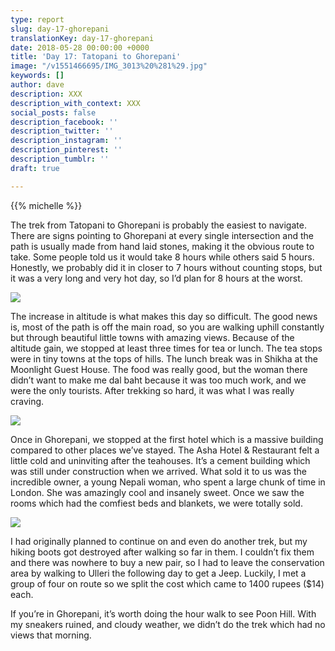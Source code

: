```yaml
---
type: report
slug: day-17-ghorepani
translationKey: day-17-ghorepani
date: 2018-05-28 00:00:00 +0000
title: 'Day 17: Tatopani to Ghorepani'
image: "/v1551466695/IMG_3013%20%281%29.jpg"
keywords: []
author: dave
description: XXX
description_with_context: XXX
social_posts: false
description_facebook: ''
description_twitter: ''
description_instagram: ''
description_pinterest: ''
description_tumblr: ''
draft: true

---
```

{{% michelle %}}

The trek from Tatopani to Ghorepani is probably the easiest to navigate. There are signs pointing to Ghorepani at every single intersection and the path is usually made from hand laid stones, making it the obvious route to take. Some people told us it would take 8 hours while others said 5 hours. Honestly, we probably did it in closer to 7 hours without counting stops, but it was a very long and very hot day, so I’d plan for 8 hours at the worst.

![](https://res.cloudinary.com/wildernessprime/image/upload/w_800,dpr_auto/v1551466601/IMG_2996.jpg)

The increase in altitude is what makes this day so difficult. The good news is, most of the path is off the main road, so you are walking uphill constantly but through beautiful little towns with amazing views. Because of the altitude gain, we stopped at least three times for tea or lunch. The tea stops were in tiny towns at the tops of hills. The lunch break was in Shikha at the Moonlight Guest House. The food was really good, but the woman there didn’t want to make me dal baht because it was too much work, and we were the only tourists. After trekking so hard, it was what I was really craving.

![](https://res.cloudinary.com/wildernessprime/image/upload/w_800,dpr_auto/v1551466660/IMG_3012.jpg)

Once in Ghorepani, we stopped at the first hotel which is a massive building compared to other places we’ve stayed. The Asha Hotel & Restaurant felt a little cold and uninviting after the teahouses. It’s a cement building which was still under construction when we arrived. What sold it to us was the incredible owner, a young Nepali woman, who spent a large chunk of time in London. She was amazingly cool and insanely sweet. Once we saw the rooms which had the comfiest beds and blankets, we were totally sold.

![](https://res.cloudinary.com/wildernessprime/image/upload/w_800,dpr_auto/v1551466695/IMG_3013%20%281%29.jpg)

I had originally planned to continue on and even do another trek, but my hiking boots got destroyed after walking so far in them. I couldn’t fix them and there was nowhere to buy a new pair, so I had to leave the conservation area by walking to Ulleri the following day to get a Jeep.  Luckily, I met a group of four on route so we split the cost which came to 1400 rupees ($14) each.

If you’re in Ghorepani, it’s worth doing the hour walk to see Poon Hill. With my sneakers ruined, and cloudy weather, we didn’t do the trek which had no views that morning.